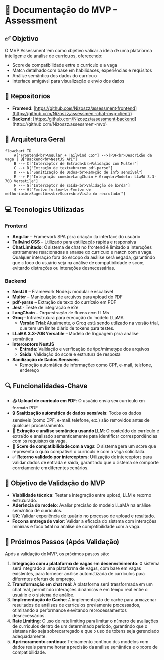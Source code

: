 # 📄 Documentação do MVP – Assessment

## ✅ Objetivo
O MVP Assessment tem como objetivo validar a ideia de uma plataforma inteligente de análise de currículos, oferecendo:

- Score de compatibilidade entre o currículo e a vaga
- Match detalhado com base em habilidades, experiências e requisitos
- Análise semântica dos dados do currículo
- Interface amigável para visualização e envio dos dados

## 🔗 Repositórios
- **Frontend**: [https://github.com/Nizoszz/assessment-frontend](https://github.com/Nizoszz/assessment-chat-mvp-client/)
- **Backend**: [https://github.com/Nizoszz/assessment-backend](https://github.com/Nizoszz/assessment-mvp)

## 🧩 Arquitetura Geral

```mermaid
flowchart TD
    A["Frontend<br>Angular + Tailwind CSS"] -->|PDF<br>Descrição da vaga | B["Backend<br>NestJS API"]
    B --> C["Interceptor de Entrada<br>Validação com Multer"]
    C --> D["Extração de texto<br>com pdf-parse"]
    D --> E["Sanitização de Dados<br>Remoção de info sensível"]
    E --> F["Integração com<br>LangChain + Groq<br>Modelo: LLaMA 3.3-70B Versatile"]
    F --> G["Interceptor de saída<br>Validação de borda"]
    G --> H["Pontos fortes<br>Pontos de melhoria<br>Sugestões<br>Score<br>Visão do recrutador"]
```

## 💻 Tecnologias Utilizadas

### Frontend
- **Angular** – Framework SPA para criação da interface do usuário
- **Tailwind CSS** – Utilizado para estilização rápida e responsiva
- **Chat Limitado**: O sistema de chat no frontend é limitado a interações estritamente relacionadas à análise do currículo e match com a vaga. Qualquer interação fora do escopo da análise será negada, garantindo que o foco do usuário seja na análise de compatibilidade e score, evitando distrações ou interações desnecessárias.

### Backend
- **NestJS** – Framework Node.js modular e escalável
- **Multer** – Manipulação de arquivos para upload do PDF
- **pdf-parse** – Extração de texto do currículo em PDF
- **Jest** - Teste de integração e e2e
- **LangChain** – Orquestração de fluxos com LLMs
- **Groq** – Infraestrutura para execução do modelo LLaMA
  - **Versão Trial**: Atualmente, o Groq está sendo utilizado na versão trial, que tem um limite diário de tokens para testes.
- **LLaMA 3.3-70B Versatile** – Modelo de linguagem para análise semântica
- **Interceptors NestJS**
  - **Entrada**: Validação e verificação de tipo/mimetype dos arquivos
  - **Saída**: Validação do score e estrutura de resposta
- **Sanitização de Dados Sensíveis**
  - Remoção automática de informações como CPF, e-mail, telefone, endereço

## 🔍 Funcionalidades-Chave
- 📤 **Upload de currículo em PDF**: O usuário envia seu currículo em formato PDF.
- 🔒 **Sanitização automática de dados sensíveis**: Todos os dados sensíveis (como CPF, e-mail, telefone, etc.) são removidos antes de qualquer processamento.
- 🧠 **Extração e análise semântica usando LLM**: O conteúdo do currículo é extraído e analisado semanticamente para identificar correspondências com os requisitos da vaga.
- 🎯 **Score de compatibilidade com a vaga**: O sistema gera um score que representa o quão compatível o currículo é com a vaga solicitada.
- ✅ **Retorno validado por interceptors**: Utilização de interceptors para validar dados de entrada e saída, garantindo que o sistema se comporte corretamente em diferentes cenários.

## 🧪 Objetivo de Validação do MVP
- **Viabilidade técnica**: Testar a integração entre upload, LLM e retorno estruturado.
- **Aderência do modelo**: Avaliar precisão do modelo LLaMA na análise semântica de currículos.
- **UX**: Validar experiência de usuário no processo de upload e resultado.
- **Foco na entrega de valor**: Validar a eficácia do sistema com interações mínimas e foco total na análise de compatibilidade com a vaga.

## 📌 Próximos Passos (Após Validação)
Após a validação do MVP, os próximos passos são:

1. **Integração com a plataforma de vagas em desenvolvimento**: O sistema será integrado a uma plataforma de vagas, com base em vagas existentes, para fornecer análise automatizada de currículos para diferentes ofertas de emprego.
2. **Transformação em chat real**: A plataforma será transformada em um chat real, permitindo interações dinâmicas e em tempo real entre o usuário e o sistema de análise.
3. **Implementação de Cache**: A implementação de cache para armazenar resultados de análises de currículos previamente processados, otimizando a performance e evitando reprocessamentos desnecessários.
4. **Rate Limiting**: O uso de rate limiting para limitar o número de avaliações de currículos dentro de um determinado período, garantindo que o sistema não seja sobrecarregado e que o uso de tokens seja gerenciado adequadamente.
5. **Aprimoramento contínuo**: Treinamento contínuo dos modelos com dados reais para melhorar a precisão da análise semântica e o score de compatibilidade.
